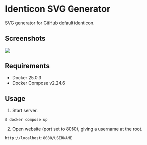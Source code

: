 # Identicon SVG Generator
SVG generator for GitHub default identicon.

## Screenshots
![](https://github.com/user-attachments/assets/84107a62-c119-4ffb-8d92-b340c63582f8)

## Requirements
- Docker 25.0.3
- Docker Compose v2.24.6

## Usage
1. Start server.
```shell
$ docker compose up
```

2. Open website (port set to 8080), giving a username at the root.
```
http://localhost:8080/USERNAME
```
